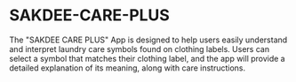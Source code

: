 # SAKDEE-CARE-PLUS
The "SAKDEE CARE PLUS" App is designed to help users easily understand and interpret laundry care symbols found on clothing labels. Users can select a symbol that matches their clothing label, and the app will provide a detailed explanation of its meaning, along with care instructions.
